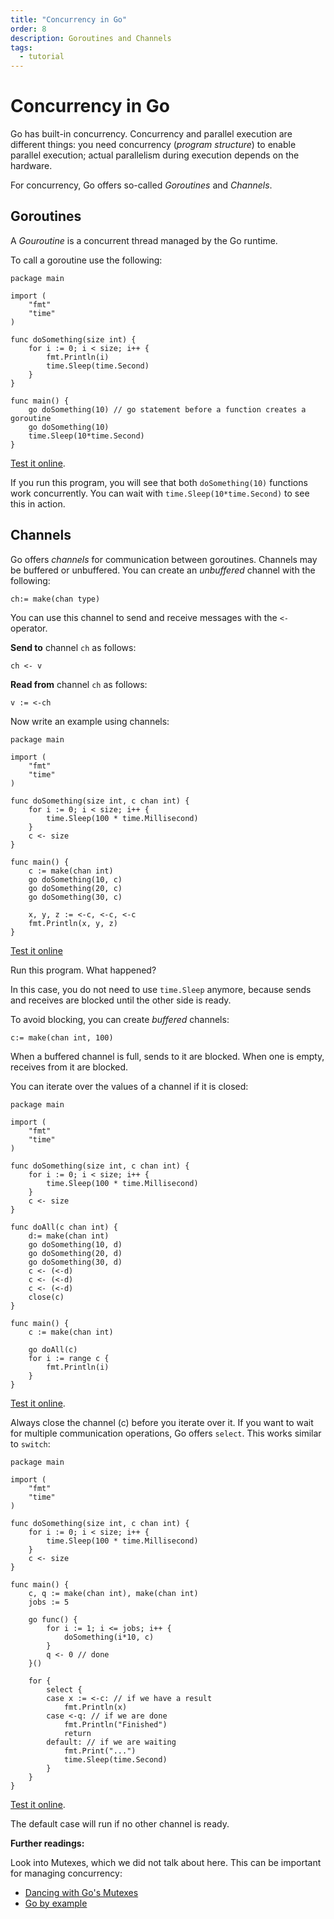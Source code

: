 ```yaml
---
title: "Concurrency in Go"
order: 8
description: Goroutines and Channels
tags: 
  - tutorial
---
```


# Concurrency in Go

Go has built-in concurrency. Concurrency and parallel execution are different things: you need concurrency (*program structure*) to enable parallel execution; actual parallelism during execution depends on the hardware. 

For concurrency, Go offers so-called *Goroutines* and *Channels*.

## Goroutines

A *Gouroutine* is a concurrent thread managed by the Go runtime. 

To call a goroutine use the following:

```golang
package main

import (
    "fmt"
    "time"
)

func doSomething(size int) {
    for i := 0; i < size; i++ {
        fmt.Println(i)
        time.Sleep(time.Second)
    }
}

func main() {
    go doSomething(10) // go statement before a function creates a goroutine
    go doSomething(10)
    time.Sleep(10*time.Second)
}

```

<HighlightBox type="tip">

[Test it online](https://go.dev/play/p/6c1vJ2Xz9WB).

</HighlightBox>

If you run this program, you will see that both `doSomething(10)` functions work concurrently. You can wait with `time.Sleep(10*time.Second)` to see this in action.

## Channels

Go offers *channels* for communication between goroutines. Channels may be buffered or unbuffered. You can create an *unbuffered* channel with the following:

```golang
ch:= make(chan type)
```

You can use this channel to send and receive messages with the `<-` operator. 

**Send to** channel `ch` as follows:

```golang
ch <- v
```

**Read from** channel `ch` as follows:

```golang
v := <-ch
```

Now write an example using channels:

```golang
package main

import (
    "fmt"
    "time"
)

func doSomething(size int, c chan int) {
    for i := 0; i < size; i++ {
        time.Sleep(100 * time.Millisecond)
    }
    c <- size
}

func main() {
    c := make(chan int)
    go doSomething(10, c)
    go doSomething(20, c)
    go doSomething(30, c)
    
    x, y, z := <-c, <-c, <-c
    fmt.Println(x, y, z)
}
```

<HighlightBox type="tip">

[Test it online](https://go.dev/play/p/MYdZRhyG36y)

</HighlightBox>

Run this program. What happened?

In this case, you do not need to use `time.Sleep` anymore, because sends and receives are blocked until the other side is ready. 

To avoid blocking, you can create *buffered* channels:

```golang
c:= make(chan int, 100)
```

When a buffered channel is full, sends to it are blocked. When one is empty, receives from it are blocked.

You can iterate over the values of a channel if it is closed:

```golang
package main

import (
    "fmt"
    "time"
)

func doSomething(size int, c chan int) {
    for i := 0; i < size; i++ {
        time.Sleep(100 * time.Millisecond)
    }
    c <- size
}

func doAll(c chan int) {
    d:= make(chan int)
    go doSomething(10, d)
    go doSomething(20, d)
    go doSomething(30, d)
    c <- (<-d)
    c <- (<-d)
    c <- (<-d)
    close(c)
}

func main() {
    c := make(chan int)
    
    go doAll(c)
    for i := range c {
        fmt.Println(i)
    }
}
```

<HighlightBox type="tip">

[Test it online](https://go.dev/play/p/uYYXtXOO-72).

</HighlightBox>

Always close the channel (c) before you iterate over it. If you want to wait for multiple communication operations, Go offers `select`. This works similar to `switch`:

```golang
package main

import (
    "fmt"
    "time"
)

func doSomething(size int, c chan int) {
    for i := 0; i < size; i++ {
        time.Sleep(100 * time.Millisecond)
    }
    c <- size
}

func main() {
    c, q := make(chan int), make(chan int)
    jobs := 5

    go func() {
        for i := 1; i <= jobs; i++ {
            doSomething(i*10, c)
        }
        q <- 0 // done
    }()

    for {
        select {
        case x := <-c: // if we have a result
            fmt.Println(x)
        case <-q: // if we are done
            fmt.Println("Finished")
            return
        default: // if we are waiting
            fmt.Print("...")
            time.Sleep(time.Second)
        }
    }
}
```

<HighlightBox type="tip">

[Test it online](https://go.dev/play/p/BExHhvrWp5Z).

</HighlightBox>

The default case will run if no other channel is ready. 

<HighlightBox type="reading">

**Further readings:**

Look into Mutexes, which we did not talk about here. This can be important for managing concurrency:

* [Dancing with Go's Mutexes](https://hackernoon.com/dancing-with-go-s-mutexes-92407ae927bf)
* [Go by example](https://gobyexample.com/mutexes)

</HighlightBox>
